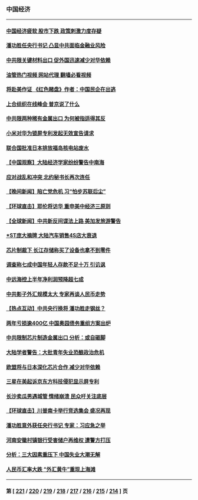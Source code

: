 ### 中国经济
---
#### [中国经济疲软 股市下跌 政策刺激力度存疑](../../pages/ncid283/n14028324.md?07051645) 
#### [潘功胜任央行书记 凸显中共面临金融业风险](../../pages/ncid283/n14028349.md?07051645) 
#### [中共限关键材料出口 促外国迅速减少对华依赖](../../pages/ncid283/n14028313.md?07051645) 
#### [油管热门视频 网站代理 翻墙必看视频](http://138.2.39.72:81/youtube.html?epic-marker?07051645)
#### [将赴美作证 《红色赌盘》作者：中国民企在出逃](../../pages/ncid283/n14028240.md?07051645) 
#### [上合组织在线峰会 普京说了什么](../../pages/ncid283/n14028208.md?07051645) 
#### [中共限两种稀有金属出口 为何被指适得其反](../../pages/ncid283/n14028207.md?07051645) 
#### [小米对华为锁屏专利发起无效宣告请求](../../pages/ncid283/n14027965.md?07051645) 
#### [联合国批准日本排放福岛核电站废水](../../pages/ncid283/n14028050.md?07051645) 
#### [【中国观察】大陆经济学家纷纷警告中南海](../../pages/ncid283/n14027961.md?07051645) 
#### [应对战乱和冲突 北约秘书长再次连任](../../pages/ncid283/n14028060.md?07051645) 
#### [【晚间新闻】陷亡党危机 习“怕步苏联后尘”](../../pages/ncid283/n14027668.md?07051645) 
#### [【环球直击】耶伦将访华 重申美中经济三原则](../../pages/ncid283/n14027629.md?07051645) 
#### [【全球新闻】中共新反间谍法上路 美加发旅游警告](../../pages/ncid283/n14027669.md?07051645) 
#### [*ST庞大摘牌 大陆汽车销售4S店大衰退](../../pages/ncid283/n14027887.md?07051645) 
#### [芯片制裁下 长江存储称买了设备也拿不到零件](../../pages/ncid283/n14027773.md?07051645) 
#### [调查称七成中国年轻人存款不足十万 引讥讽](../../pages/ncid283/n14027830.md?07051645) 
#### [中远海控上半年净利润预降超七成](../../pages/ncid283/n14027697.md?07051645) 
#### [中共影子外汇规模太大 专家再谈人民币走势](../../pages/ncid283/n14027657.md?07051645) 
#### [【热点互动】中共央行换将 潘功胜走钢丝？](../../pages/ncid283/n14027610.md?07051645) 
#### [两年亏损逾400亿 中国奥园债务重组方案出炉](../../pages/ncid283/n14027665.md?07051645) 
#### [中共限制芯片制造金属出口 分析：或自砸脚](../../pages/ncid283/n14027664.md?07051645) 
#### [大陆学者警告：大批青年失业恐酿政治危机](../../pages/ncid283/n14027540.md?07051645) 
#### [欧盟将与日本深化芯片合作 减少对华依赖](../../pages/ncid283/n14027407.md?07051645) 
#### [三星在美起诉京东方科技侵犯显示屏专利](../../pages/ncid283/n14027631.md?07051645) 
#### [长沙卖瓜男遇城管 情绪崩溃 民众吁关注底层](../../pages/ncid283/n14027360.md?07051645) 
#### [【环球直击】川普南卡举行竞选集会 盛况再现](../../pages/ncid283/n14027300.md?07051645) 
#### [潘功胜意外获任央行书记 专家：习应急之举](../../pages/ncid283/n14027193.md?07051645) 
#### [河南安徽村镇银行受害储户再维权 遭警方打压](../../pages/ncid283/n14026972.md?07051645) 
#### [分析：三大因素重压下 中国失业大潮无解](../../pages/ncid283/n14026535.md?07051645) 
#### [人民币汇率大跌 “外汇黄牛”重现上海滩](../../pages/ncid283/n14027020.md?07051645) 

---
#### 第 [ [221](./221.md?07051645) / [220](./220.md?07051645) / [219](./219.md?07051645) / [218](./218.md?07051645) / [217](./217.md?07051645) / [216](./216.md?07051645) / [215](./215.md?07051645) / [214](./214.md?07051645) ] 页
